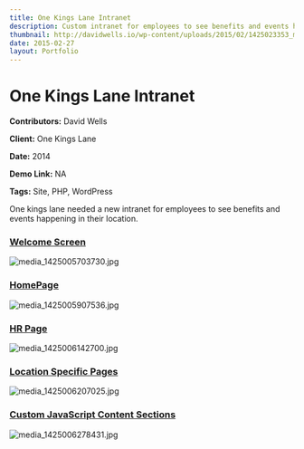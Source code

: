 ```yaml
---
title: One Kings Lane Intranet
description: Custom intranet for employees to see benefits and events happening in their location
thumbnail: http://davidwells.io/wp-content/uploads/2015/02/1425023353_media_1425005703730.jpg
date: 2015-02-27
layout: Portfolio
---
```


# One Kings Lane Intranet

**Contributors:** David Wells

**Client:** One Kings Lane

**Date:** 2014

**Demo Link:** NA

**Tags:** Site, PHP, WordPress

One kings lane needed a new intranet for employees to see benefits and events happening in their location.

### [Welcome Screen](id:anchor_1)

![](https://s3-us-west-2.amazonaws.com/assets.davidwells.io/work/okl-media_1425005703730.jpg "media_1425005703730.jpg")

### [HomePage](id:anchor_2)

![](https://s3-us-west-2.amazonaws.com/assets.davidwells.io/work/okl-media_1425005907536.jpg "media_1425005907536.jpg")

### [HR Page](id:anchor_3)

![](https://s3-us-west-2.amazonaws.com/assets.davidwells.io/work/okl-media_1425006142700.jpg "media_1425006142700.jpg")

### [Location Specific Pages](id:anchor_4)

![](https://s3-us-west-2.amazonaws.com/assets.davidwells.io/work/okl-media_1425006207025.jpg "media_1425006207025.jpg")

### [Custom JavaScript Content Sections](id:anchor_5)

![](https://s3-us-west-2.amazonaws.com/assets.davidwells.io/work/okl-media_1425006278431.jpg "media_1425006278431.jpg")
